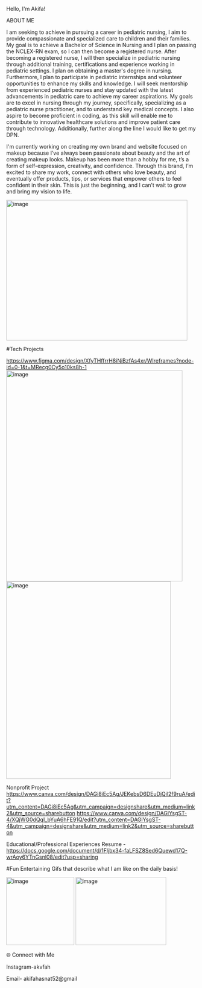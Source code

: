 Hello, I'm Akifa!



ABOUT ME

I am seeking to achieve in pursuing a career in pediatric nursing, I aim to provide compassionate and specialized care to children and their families. My goal is to achieve a Bachelor of Science in Nursing and I plan on passing the NCLEX-RN  exam, so I can then become a registered nurse. After becoming a registered nurse, I will then specialize in pediatric nursing through additional training, certifications and experience working in pediatric settings. I plan on obtaining a master's degree in nursing. Furthermore, I plan to participate in  pediatric internships and volunteer opportunities to enhance my skills and knowledge. I will seek mentorship from experienced pediatric nurses and stay updated with the latest advancements in pediatric care to achieve my career aspirations. My goals are to excel in nursing through my journey, specifically, specializing as a pediatric nurse practitioner, and to understand key medical concepts. I also aspire to become proficient in coding, as this skill will enable me to contribute to innovative healthcare solutions and improve patient care through technology. Additionally, further along the line I would like to get my DPN. 

 I'm currently working on creating my own brand and website focused on makeup because I’ve always been passionate about beauty and the art of creating makeup looks. Makeup has been more than a hobby for me, t’s a form of self-expression, creativity, and confidence. Through this brand, I’m excited to share my work, connect with others who love beauty, and eventually offer products, tips, or services that empower others to feel confident in their skin. This is just the beginning, and I can’t wait to grow and bring my vision to life.

<img width="480" height="372" alt="image" src="https://github.com/user-attachments/assets/c36b801c-da2a-4318-bf7c-139587255c5e" />


 
 #Tech Projects
 
 https://www.figma.com/design/XfyTHffrrH8iNiBzfAs4xr/WIreframes?node-id=0-1&t=MRecg0Cy5o10ks8h-1
 <img width="467" height="559" alt="image" src="https://github.com/user-attachments/assets/0c98244c-a429-4912-8797-a680c850993c" />
<img width="436" height="523" alt="image" src="https://github.com/user-attachments/assets/3836c566-1195-4afb-82a9-eaa6964a418e" />


Nonprofit Project 
https://www.canva.com/design/DAGi8iEc5Ag/JEKebsD6DEuDjQil2f9ruA/edit?utm_content=DAGi8iEc5Ag&utm_campaign=designshare&utm_medium=link2&utm_source=sharebutton
https://www.canva.com/design/DAGlYsgST-4/XQjWG0dQqI_bYuA6hFE91Q/edit?utm_content=DAGlYsgST-4&utm_campaign=designshare&utm_medium=link2&utm_source=sharebutton

Educational/Professional Experiences
  Resume -
    https://docs.google.com/document/d/1Fljbx34-faLFSZ8Sed6Quewd17Q-wrAoy6YTnGsnl08/edit?usp=sharing

 
  
  #Fun Entertaining Gifs that describe what I am like on the daily basis!
 
  
  <img width="180" height="180" alt="image" src="https://github.com/user-attachments/assets/f54a3e7c-4d94-45fa-8fe9-e1a30200b041" />
<img width="240" height="180" alt="image" src="https://github.com/user-attachments/assets/f620e6c2-5d62-4beb-b765-a48c42cfa799" />


🌐 Connect with Me


Instagram-akvfah

Email- akifahasnat52@gmail 
